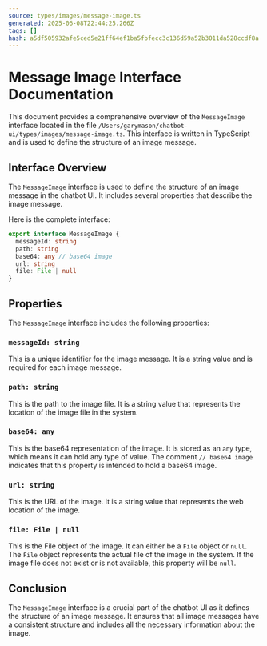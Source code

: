```yaml
---
source: types/images/message-image.ts
generated: 2025-06-08T22:44:25.266Z
tags: []
hash: a5df505932afe5ced5e21ff64ef1ba5fbfecc3c136d59a52b3011da528ccdf8a
---
```


# Message Image Interface Documentation

This document provides a comprehensive overview of the `MessageImage` interface located in the file `/Users/garymason/chatbot-ui/types/images/message-image.ts`. This interface is written in TypeScript and is used to define the structure of an image message.

## Interface Overview

The `MessageImage` interface is used to define the structure of an image message in the chatbot UI. It includes several properties that describe the image message.

Here is the complete interface:

```ts
export interface MessageImage {
  messageId: string
  path: string
  base64: any // base64 image
  url: string
  file: File | null
}
```

## Properties

The `MessageImage` interface includes the following properties:

### `messageId: string`

This is a unique identifier for the image message. It is a string value and is required for each image message.

### `path: string`

This is the path to the image file. It is a string value that represents the location of the image file in the system.

### `base64: any`

This is the base64 representation of the image. It is stored as an `any` type, which means it can hold any type of value. The comment `// base64 image` indicates that this property is intended to hold a base64 image.

### `url: string`

This is the URL of the image. It is a string value that represents the web location of the image.

### `file: File | null`

This is the File object of the image. It can either be a `File` object or `null`. The `File` object represents the actual file of the image in the system. If the image file does not exist or is not available, this property will be `null`.

## Conclusion

The `MessageImage` interface is a crucial part of the chatbot UI as it defines the structure of an image message. It ensures that all image messages have a consistent structure and includes all the necessary information about the image.